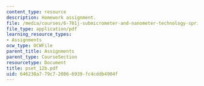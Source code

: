 ```yaml
---
content_type: resource
description: Homework assignment.
file: /media/courses/6-781j-submicrometer-and-nanometer-technology-spring-2006/646238a779c720866939fc4cddb4904f_pset_12b.pdf
file_type: application/pdf
learning_resource_types:
- Assignments
ocw_type: OCWFile
parent_title: Assignments
parent_type: CourseSection
resourcetype: Document
title: pset_12b.pdf
uid: 646238a7-79c7-2086-6939-fc4cddb4904f
---
```

